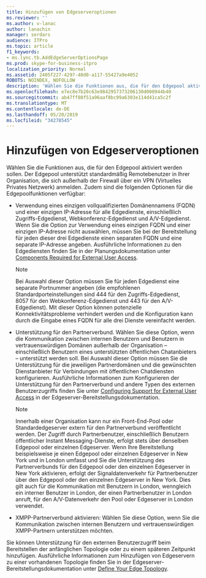 ```yaml
---
title: Hinzufügen von Edgeserveroptionen
ms.reviewer: ''
ms.author: v-lanac
author: lanachin
manager: serdars
audience: ITPro
ms.topic: article
f1_keywords:
- ms.lync.tb.AddEdgeServerOptionsPage
ms.prod: skype-for-business-itpro
localization_priority: Normal
ms.assetid: 2405f227-4297-40d0-a117-55427a9e4052
ROBOTS: NOINDEX, NOFOLLOW
description: 'Wählen Sie die Funktionen aus, die für den Edgepool aktiviert werden sollen. Der Edgepool unterstützt standardmäßig Remotebenutzer in Ihrer Organisation, die sich außerhalb der Firewall über ein VPN (Virtuelles Privates Netzwerk) anmelden. Zudem sind die folgenden Optionen für die Edgepoolfunktionen verfügbar:'
ms.openlocfilehash: e7ec8e7b20c63e9842957373206130d000944b40
ms.sourcegitcommit: ab47ff88f51a96aaf8bc99a6303e114d41ca5c2f
ms.translationtype: MT
ms.contentlocale: de-DE
ms.lasthandoff: 05/20/2019
ms.locfileid: "34278545"
---
```

# <a name="add-edge-server-options"></a>Hinzufügen von Edgeserveroptionen

Wählen Sie die Funktionen aus, die für den Edgepool aktiviert werden sollen. Der Edgepool unterstützt standardmäßig Remotebenutzer in Ihrer Organisation, die sich außerhalb der Firewall über ein VPN (Virtuelles Privates Netzwerk) anmelden. Zudem sind die folgenden Optionen für die Edgepoolfunktionen verfügbar:

- Verwendung eines einzigen vollqualifizierten Domänennamens (FQDN) und einer einzigen IP-Adresse für alle Edgedienste, einschließlich Zugriffs-Edgedienst, Webkonferenz-Edgedienst und A/V-Edgedienst. Wenn Sie die Option zur Verwendung eines einzigen FQDN und einer einzigen IP-Adresse nicht auswählen, müssen Sie bei der Bereitstellung für jeden dieser drei Edgedienste einen separaten FQDN und eine separate IP-Adresse angeben. Ausführliche Informationen zu den Edgediensten finden Sie in der Planungsdokumentation unter [Components Required for External User Access](https://technet.microsoft.com/library/2d0f9817-14e7-4109-95dc-62420e3c29e2.aspx).

    > [!NOTE]
    > Bei Auswahl dieser Option müssen Sie für jeden Edgedienst eine separate Portnummer angeben (die empfohlenen Standardporteinstellungen sind 444 für den Zugriffs-Edgedienst, 8057 für den Webkonferenz-Edgedienst und 443 für den A/V-Edgedienst). Mit dieser Option können potenzielle Konnektivitätsprobleme verhindert werden und die Konfiguration kann durch die Eingabe eines FQDN für alle drei Dienste vereinfacht werden.

- Unterstützung für den Partnerverbund. Wählen Sie diese Option, wenn die Kommunikation zwischen internen Benutzern und Benutzern in vertrauenswürdigen Domänen außerhalb der Organisation – einschließlich Benutzern eines unterstützten öffentlichen Chatanbieters – unterstützt werden soll. Bei Auswahl dieser Option müssen Sie die Unterstützung für die jeweiligen Partnerdomänen und die gewünschten Dienstanbieter für Verbindungen mit öffentlichen Chatdiensten konfigurieren. Ausführliche Informationen zum Konfigurieren der Unterstützung für den Partnerverbund und andere Typen des externen Benutzerzugriffs finden Sie unter [Configuring Support for External User Access](https://technet.microsoft.com/library/f8424f8c-f965-4414-8485-30f07e10214a.aspx) in der Edgeserver-Bereitstellungsdokumentation.

    > [!NOTE]
    > Innerhalb einer Organisation kann nur ein Front-End-Pool oder Standardedgeserver extern für den Partnerverbund veröffentlicht werden. Der Zugriff durch Partnerbenutzer, einschließlich Benutzern öffentlicher Instant Messaging-Dienste, erfolgt stets über denselben Edgepool oder einzelnen Edgeserver. Wenn Ihre Bereitstellung beispielsweise je einen Edgepool oder einzelnen Edgeserver in New York und in London umfasst und Sie die Unterstützung des Partnerverbunds für den Edgepool oder den einzelnen Edgeserver in New York aktivieren, erfolgt der Signaldatenverkehr für Partnerbenutzer über den Edgepool oder den einzelnen Edgeserver in New York. Dies gilt auch für die Kommunikation mit Benutzern in London, wenngleich ein interner Benutzer in London, der einen Partnerbenutzer in London anruft, für den A/V-Datenverkehr den Pool oder Edgeserver in London verwendet.

- XMPP-Partnerverbund aktivieren: Wählen Sie diese Option, wenn Sie die Kommunikation zwischen internen Benutzern und vertrauenswürdigen XMPP-Partnern unterstützen möchten.

Sie können Unterstützung für den externen Benutzerzugriff beim Bereitstellen der anfänglichen Topologie oder zu einem späteren Zeitpunkt hinzufügen. Ausführliche Informationen zum Hinzufügen von Edgeservern zu einer vorhandenen Topologie finden Sie in der Edgeserver-Bereitstellungsdokumentation unter [Define Your Edge Topology](https://technet.microsoft.com/library/787b23f1-8fa0-4c37-abf2-c516c5dd66f0.aspx).


